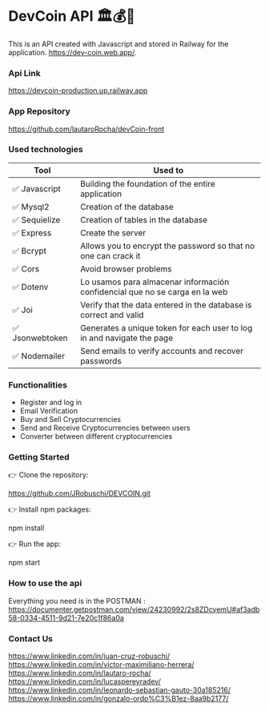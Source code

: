 # DevCoin API 🏛️💰💱

This is an API created with Javascript and stored in Railway for the application. https://dev-coin.web.app/.

### Api Link

https://devcoin-production.up.railway.app

### App Repository

https://github.com/lautaroRocha/devCoin-front

### Used technologies

| Tool            | Used to                                                                     |
| --------------- | --------------------------------------------------------------------------- |
| ✅ Javascript   | Building the foundation of the entire application                           |
| ✅ Mysql2       | Creation of the database                                                    |
| ✅ Sequielize   | Creation of tables in the database                                          |
| ✅ Express      | Create the server                                                           |
| ✅ Bcrypt       | Allows you to encrypt the password so that no one can crack it              |
| ✅ Cors         | Avoid browser problems                                                      |
| ✅ Dotenv       | Lo usamos para almacenar información confidencial que no se carga en la web |
| ✅ Joi          | Verify that the data entered in the database is correct and valid           |
| ✅ Jsonwebtoken | Generates a unique token for each user to log in and navigate the page      |
| ✅ Nodemailer   | Send emails to verify accounts and recover passwords                        |

### Functionalities

- Register and log in
- Email Verification
- Buy and Sell Cryptocurrencies
- Send and Receive Cryptocurrencies between users
- Converter between different cryptocurrencies

### Getting Started

👉 Clone the repository:

https://github.com/JRobuschi/DEVCOIN.git

👉 Install npm packages:

npm install

👉 Run the app:

npm start

### How to use the api

Everything you need is in the POSTMAN :
https://documenter.getpostman.com/view/24230992/2s8ZDcyemU#af3adb58-0334-4511-9d21-7e20c1f86a0a

### Contact Us

https://www.linkedin.com/in/juan-cruz-robuschi/ <br>
https://www.linkedin.com/in/victor-maximiliano-herrera/ <br>
https://www.linkedin.com/in/lautaro-rocha/ <br>
https://www.linkedin.com/in/lucaspereyradev/ <br>
https://www.linkedin.com/in/leonardo-sebastian-gauto-30a185216/ <br>
https://www.linkedin.com/in/gonzalo-ordo%C3%B1ez-8aa9b2177/ <br>
